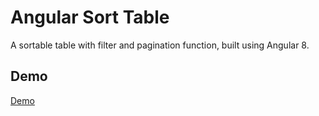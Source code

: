 # Angular Sort Table

A sortable table with filter and pagination function, built using Angular 8. 

## Demo

[Demo](https://silly-poitras-e7dedd.netlify.com/)